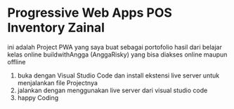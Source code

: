 # Progressive Web Apps POS Inventory Zainal


ini adalah Project PWA yang saya buat sebagai portofolio hasil dari belajar kelas online buildwithAngga (AnggaRisky)
yang bisa diakses online maupun offline

1. buka dengan Visual Studio Code dan install ekstensi live server
   untuk menjalankan file Projectnya
2. jalankan dengan menggunakan live server dari visual studio code
3. happy Coding
